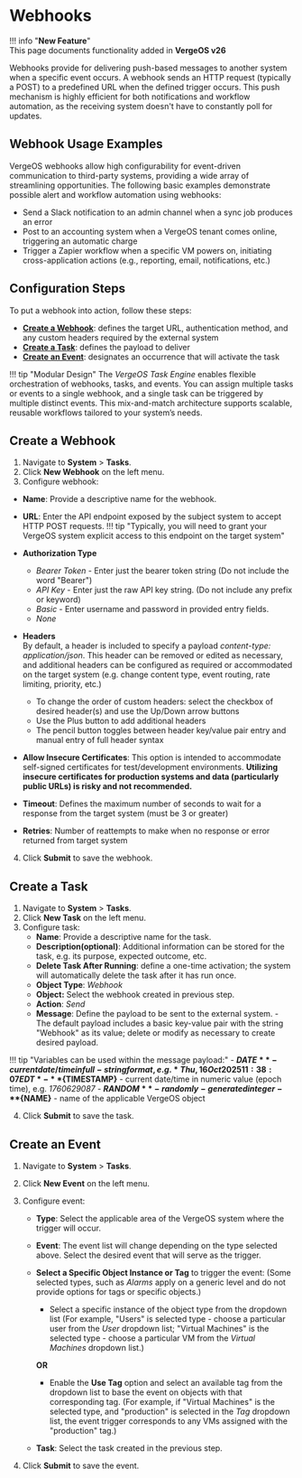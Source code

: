 # Webhooks

!!! info "**New Feature**"  
    This page documents functionality added in **VergeOS v26**

Webhooks provide for delivering push-based messages to another system when a specific event occurs.  A webhook sends an HTTP request (typically a POST) to a predefined URL when the defined trigger occurs.  This push mechanism is highly efficient for both notifications and workflow automation, as the receiving system doesn't have to constantly poll for updates.

## Webhook Usage Examples

VergeOS webhooks allow high configurability for event-driven communication to third-party systems, providing a wide array of streamlining opportunities. 
The following basic examples demonstrate possible alert and workflow automation using webhooks: 

- Send a Slack notification to an admin channel when a sync job produces an error
- Post to an accounting system when a VergeOS tenant comes online, triggering an automatic charge
- Trigger a Zapier workflow when a specific VM powers on, initiating cross-application actions (e.g., reporting, email, notifications, etc.)



## Configuration Steps

To put a webhook into action, follow these steps:

* [**Create a Webhook**](#create-a-webhook): defines the target URL, authentication method, and any custom headers required by the external system
* [**Create a Task**](#create-a-task): defines the payload to deliver
* [**Create an Event**](#create-an-event): designates an occurrence that will activate the task

!!! tip "Modular Design"
    The *VergeOS Task Engine* enables flexible orchestration of webhooks, tasks, and events. You can assign multiple tasks or events to a single webhook, and a single task can be triggered by multiple distinct events. This mix-and-match architecture supports scalable, reusable workflows tailored to your system’s needs.

## Create a Webhook

1. Navigate to **System** > **Tasks**.
2. Click **New Webhook** on the left menu.
3. Configure webhook:  

  * **Name**: Provide a descriptive name for the webhook.
  * **URL**: Enter the API endpoint exposed by the subject system to accept HTTP POST requests.
!!! tip "Typically, you will need to grant your VergeOS system explicit access to this endpoint on the target system" 

  * **Authorization Type**
      - *Bearer Token* - Enter just the bearer token string (Do not include the word "Bearer")
      - *API Key* - Enter just the raw API key string. (Do not include any prefix or keyword)
      - *Basic* - Enter username and password in provided entry fields.
      - *None*

  * **Headers**   
By default, a header is included to specify a payload *content-type: application/json*. This header can be removed or edited as necessary, and additional headers can be configured as required or accommodated on the target system (e.g. change content type, event routing, rate limiting, priority, etc.)
      - To change the order of custom headers: select the checkbox of desired header(s) and use the Up/Down arrow buttons
      - Use the Plus button to add additional headers
      - The pencil button toggles between header key/value pair entry and manual entry of full header syntax
  * **Allow Insecure Certificates**: This option is intended to accommodate self-signed certificates for test/development environments.  **Utilizing insecure certificates for production systems and data (particularly public URLs) is risky and not recommended.**  

  * **Timeout**: Defines the maximum number of seconds to wait for a response from the target system (must be 3 or greater)
  * **Retries**: Number of reattempts to make when no response or error returned from target system

4. Click **Submit** to save the webhook.

## Create a Task 

1. Navigate to **System** > **Tasks**.
2. Click **New Task** on the left menu.
3. Configure task:
    * **Name**: Provide a descriptive name for the task.
    * **Description(optional)**: Additional information can be stored for the task, e.g. its purpose, expected outcome, etc.  
    * **Delete Task After Running**: define a one-time activation; the system will automatically delete the task after it has run once. 
    * **Object Type**: *Webhook*
    * **Object:** Select the webhook created in previous step.
    * **Action**: *Send*
    * **Message**: Define the payload to be sent to the external system.  - The default payload includes a basic key-value pair with the string "Webhook" as its value; delete or modify as necessary to create desired payload.

!!! tip "Variables can be used within the message payload:"
    - **${DATE}** - current date/time in full-string format, e.g. *Thu, 16 Oct 2025 11:38:07 EDT*
    - **${TIMESTAMP}** - current date/time in numeric value (epoch time), e.g. *1760629087* 
    - **${RANDOM}** - randomly-generated integer
    - **${NAME}** - name of the applicable VergeOS object
  
4. Click **Submit** to save the task.


## Create an Event

1. Navigate to **System** > **Tasks**.
2. Click **New Event** on the left menu.
3. Configure event:
    * **Type**: Select the applicable area of the VergeOS system where the trigger will occur. 
    * **Event**: The event list will change depending on the type selected above.  Select the desired event that will serve as the trigger.
    * **Select a Specific Object Instance or Tag** to trigger the event: (Some selected types, such as *Alarms* apply on a generic level and do not provide options for tags or specific objects.)
        - Select a specific instance of the object type from the dropdown list (For example, "Users" is selected type - choose a particular user from the *User* dropdown list; "Virtual Machines" is the selected type - choose a particular VM from the *Virtual Machines* dropdown list.)  
        
        **OR**

        - Enable the **Use Tag** option and select an available tag from the dropdown list to base the event on objects with that corresponding tag.  (For example, if "Virtual Machines" is the selected type, and "production" is selected in the *Tag* dropdown list, the event trigger corresponds to any VMs assigned with the "production" tag.)    
        
    * **Task**: Select the task created in the previous step.
  
4. Click **Submit** to save the event. 



